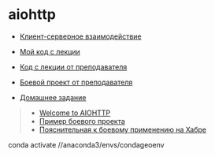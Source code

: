 # aiohttp

- [Клиент-серверное взаимодействие](0_aiohttp_клиент_серверное_взаимодействие)

- [Мой код с лекции](aiohttp)

- [Код с лекции от преподавателя](aiohttp_100)

- [Боевой проект от преподавателя](aiohttp_netology-main)

- [Домашнее задание](5.Python_в_web_разработке/py-homeworks-web-new/2.3-aiohttp)

> - [Welcome to AIOHTTP](https://docs.aiohttp.org/en/stable/)
> - [Пример боевого проекта](https://github.com/alvassin/backendschool2019)
> - [Пояснительная к боевому применению на Хабре](https://habr.com/ru/companies/yandex/articles/499534/)

conda activate //anaconda3/envs/condageoenv
